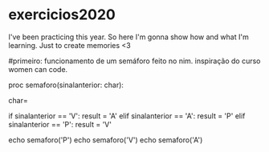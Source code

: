 # exercicios2020
I've been practicing this year. So here I'm gonna show how and what I'm learning. Just to create memories &lt;3 


#primeiro: funcionamento de um semáforo feito no nim. inspiração do curso women can code.

proc semaforo(sinalanterior: char):
  
  char=
  
  if sinalanterior == 'V':
    result = 'A'
  elif sinalanterior == 'A':
    result = 'P'
  elif sinalanterior == 'P':
    result = 'V'
  
echo semaforo('P')
echo semaforo('V')
echo semaforo('A')
